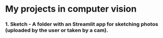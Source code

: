 # My projects in computer vision


### 1. Sketch - A folder with an Streamlit app for sketching photos (uploaded by the user or taken by a cam).

